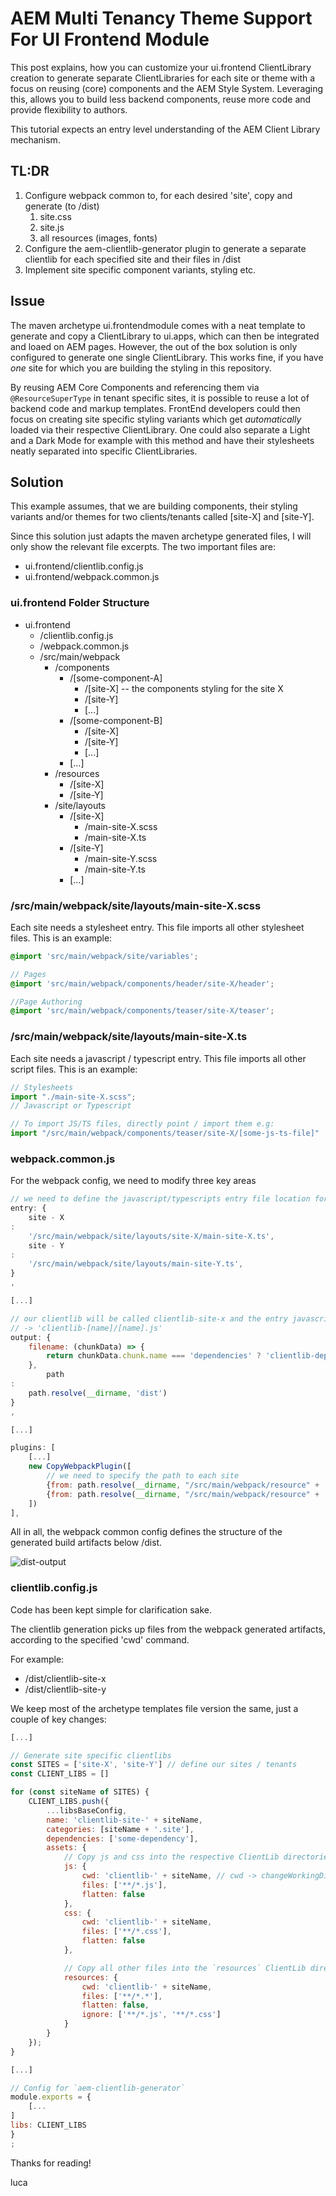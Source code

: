 # AEM Multi Tenancy Theme Support For UI Frontend Module

This post explains, how you can customize your ui.frontend ClientLibrary creation to generate separate ClientLibraries
for each site or theme with a focus on reusing (core) components and the AEM Style System. Leveraging this, allows you
to build less backend components, reuse more code and provide flexibility to authors.

This tutorial expects an entry level understanding of the AEM Client Library mechanism.

## TL:DR

1. Configure webpack common to, for each desired 'site', copy and generate (to /dist)
    1. site.css
    2. site.js
    3. all resources (images, fonts)
2. Configure the aem-clientlib-generator plugin to generate a separate clientlib for each specified site and their files
   in /dist
3. Implement site specific component variants, styling etc.

## Issue

The maven archetype ui.frontendmodule comes with a neat template to generate and copy a ClientLibrary to ui.apps, which
can then be integrated and loaed on AEM pages. However, the out of the box solution is only configured to generate one
single ClientLibrary. This works fine, if you have *one* site for which you are building the styling in this repository.

By reusing AEM Core Components and referencing them via `@ResourceSuperType` in tenant specific sites, it is possible to
reuse a lot of backend code and markup templates. FrontEnd developers could then focus on creating site specific styling
variants which get *automatically* loaded via their respective ClientLibrary. One could also separate a Light and a Dark
Mode for example with this method and have their stylesheets neatly separated into specific ClientLibraries.

## Solution

This example assumes, that we are building components, their styling variants and/or themes for two clients/tenants
called [site-X] and [site-Y].

Since this solution just adapts the maven archetype generated files, I will only show the relevant file excerpts. The
two important files are:

- ui.frontend/clientlib.config.js
- ui.frontend/webpack.common.js

### ui.frontend Folder Structure

- ui.frontend
    - /clientlib.config.js
    - /webpack.common.js
    - /src/main/webpack
        - /components
            - /[some-component-A]
                - /[site-X] -- the components styling for the site X
                - /[site-Y]
                - [...]
            - /[some-component-B]
                - /[site-X]
                - /[site-Y]
                - [...]
            - [...]
        - /resources
            - /[site-X]
            - /[site-Y]
        - /site/layouts
            - /[site-X]
                - /main-site-X.scss
                - /main-site-X.ts
            - /[site-Y]
                - /main-site-Y.scss
                - /main-site-Y.ts
            - [...]

### /src/main/webpack/site/layouts/main-site-X.scss

Each site needs a stylesheet entry. This file imports all other stylesheet files. This is an example:

```scss
@import 'src/main/webpack/site/variables';

// Pages
@import 'src/main/webpack/components/header/site-X/header';

//Page Authoring
@import 'src/main/webpack/components/teaser/site-X/teaser';

```

### /src/main/webpack/site/layouts/main-site-X.ts

Each site needs a javascript / typescript entry. This file imports all other script files. This is an example:

```typescript
// Stylesheets
import "./main-site-X.scss";
// Javascript or Typescript

// To import JS/TS files, directly point / import them e.g:
import "/src/main/webpack/components/teaser/site-X/[some-js-ts-file]"

```

### webpack.common.js

For the webpack config, we need to modify three key areas

```javascript
// we need to define the javascript/typescripts entry file location for each clientlib and their site.
entry: {
    site - X
:
    '/src/main/webpack/site/layouts/site-X/main-site-X.ts',
    site - Y
:
    '/src/main/webpack/site/layouts/main-site-Y.ts',
}
,

[...]

// our clientlib will be called clientlib-site-x and the entry javascript file should be called site-x.js
// -> 'clientlib-[name]/[name].js'
output: {
    filename: (chunkData) => {
        return chunkData.chunk.name === 'dependencies' ? 'clientlib-dependencies/[name].js' : 'clientlib-[name]/[name].js';
    },
        path
:
    path.resolve(__dirname, 'dist')
}
,

[...]

plugins: [
    [...]
    new CopyWebpackPlugin([
        // we need to specify the path to each site
        {from: path.resolve(__dirname, "/src/main/webpack/resource" + '/site-X'), to: './clientlib-site-X'},
        {from: path.resolve(__dirname, "/src/main/webpack/resource" + '/site-Y'), to: './clientlib-site-Y'}
    ])
],
```

All in all, the webpack common config defines the structure of the generated build artifacts below /dist.

![dist-output](/images/aem/multi-tenancy-uifrontend/dist-output.png)

### clientlib.config.js

Code has been kept simple for clarification sake.

The clientlib generation picks up files from the webpack generated artifacts, according to the specified 'cwd' command.

For example:

- /dist/clientlib-site-x
- /dist/clientlib-site-y

We keep most of the archetype templates file version the same, just a couple of key changes:

```javascript
[...]

// Generate site specific clientlibs
const SITES = ['site-X', 'site-Y'] // define our sites / tenants
const CLIENT_LIBS = []

for (const siteName of SITES) {
    CLIENT_LIBS.push({
        ...libsBaseConfig,
        name: 'clientlib-site-' + siteName,
        categories: [siteName + '.site'],
        dependencies: ['some-dependency'],
        assets: {
            // Copy js and css into the respective ClientLib directories
            js: {
                cwd: 'clientlib-' + siteName, // cwd -> changeWorkingDirectory
                files: ['**/*.js'],
                flatten: false
            },
            css: {
                cwd: 'clientlib-' + siteName,
                files: ['**/*.css'],
                flatten: false
            },

            // Copy all other files into the `resources` ClientLib directory
            resources: {
                cwd: 'clientlib-' + siteName,
                files: ['**/*.*'],
                flatten: false,
                ignore: ['**/*.js', '**/*.css']
            }
        }
    });
}

[...]

// Config for `aem-clientlib-generator`
module.exports = {
    [...
]
libs: CLIENT_LIBS
}
;
```

Thanks for reading!

luca
